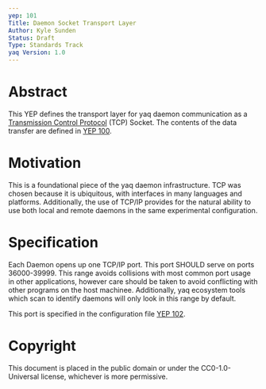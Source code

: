 ```yaml
---
yep: 101
Title: Daemon Socket Transport Layer
Author: Kyle Sunden
Status: Draft
Type: Standards Track
yaq Version: 1.0
---
```


# Abstract

This YEP defines the transport layer for yaq daemon communication as a [Transmission Control Protocol](https://en.wikipedia.org/wiki/Transmission_Control_Protocol) (TCP) Socket.
The contents of the data transfer are defined in [YEP 100](https://yeps.yaq.fyi/yep-100).

# Motivation

This is a foundational piece of the yaq daemon infrastructure.
TCP was chosen because it is ubiquitous, with interfaces in many languages and platforms.
Additionally, the use of TCP/IP provides for the natural ability to use both local and remote daemons in the same experimental configuration.

# Specification

Each Daemon opens up one TCP/IP port.
This port SHOULD serve on ports 36000-39999.
This range avoids collisions with most common port usage in other applications, however care should be taken to avoid conflicting with other programs on the host machinee.
Additionally, yaq ecosystem tools which scan to identify daemons will only look in this range by default.

This port is specified in the configuration file [YEP 102](https://yeps.yaq.fyi/yep-102).

# Copyright

This document is placed in the public domain or under the
CC0-1.0-Universal license, whichever is more permissive.
